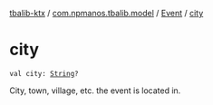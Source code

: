 [tbalib-ktx](../../index.md) / [com.npmanos.tbalib.model](../index.md) / [Event](index.md) / [city](./city.md)

# city

`val city: `[`String`](https://kotlinlang.org/api/latest/jvm/stdlib/kotlin/-string/index.html)`?`

City, town, village, etc. the event is located in.

